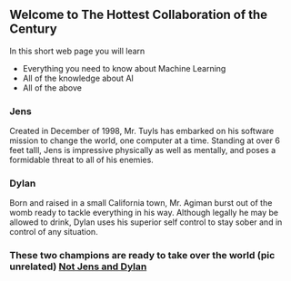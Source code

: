## Welcome to The Hottest Collaboration of the Century

In this short web page you will learn 
- Everything you need to know about Machine Learning
- All of the knowledge about AI
- All of the above

### Jens

Created in December of 1998, Mr. Tuyls has embarked on his software mission to change the world, one computer at a time. Standing at over 6 feet talll, Jens is impressive physically as well as mentally, and poses a formidable threat to all of his enemies.

### Dylan

Born and raised in a small California town, Mr. Agiman burst out of the womb ready to tackle everything in his way. Although legally he may be allowed to drink, Dylan uses his superior self control to stay sober and in control of any situation.

### These two champions are ready to take over the world (pic unrelated) [Not Jens and Dylan](https://image1.masterfile.com/getImage/NjQxLTA2OTc2NjE1ZW4uMDAwMDAwMDA=AIgFZX/641-06976615en_Masterfile.jpg)
